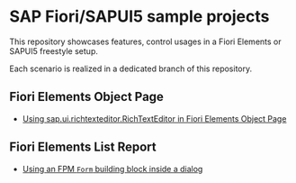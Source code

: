 # SAP Fiori/SAPUI5 sample projects

This repository showcases features, control usages in a Fiori Elements or SAPUI5 freestyle setup.

Each scenario is realized in a dedicated branch of this repository.

## Fiori Elements Object Page

- [Using sap.ui.richtexteditor.RichTextEditor in Fiori Elements Object Page](https://github.com/stockbal/fiori-samples/tree/fe/lrop-richtexteditor)

## Fiori Elements List Report

- [Using an FPM `Form` building block inside a dialog](https://github.com/stockbal/fiori-samples/tree/fe/fpm-dialog)
